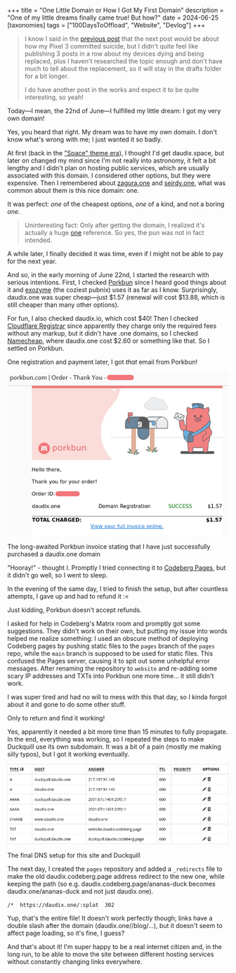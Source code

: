 +++
title = "One Little Domain or How I Got My First Domain"
description = "One of my little dreams finally came true! But how?"
date = 2024-06-25
[taxonomies]
tags = ["100DaysToOffload", "Website", "Devlog"]
+++

> I know I said in the [previous post](@/blog/not-that-latitude/index.md) that the next post would be about how my Pixel 3 committed suicide, but I didn't quite feel like publishing 3 posts in a row about my devices dying and being replaced, plus I haven't researched the topic enough and don't have much to tell about the replacement, so it will stay in the drafts folder for a bit longer.
>
> I do have another post in the works and expect it to be quite interesting, so yeah!

Today—I mean, the 22nd of June—I fulfilled my little dream: I got my very own domain!

Yes, you heard that right. My dream was to have my own domain. I don't know what's wrong with me; I just wanted it so badly.

At first (back in the ["Space" theme era](https://web.archive.org/web/20220920130408/https://daudix-ufo.github.io/)), I thought I'd get daudix.space, but later on changed my mind since I'm not really into astronomy, it felt a bit lengthy and I didn't plan on hosting public services, which are usually associated with this domain. I considered other options, but they were expensive. Then I remembered about [zagura.one](https://zagura.one) and [seirdy.one](https://seirdy.one), what was common about them is this nice domain: one.

It was perfect: *one* of the cheapest options, *one* of a kind, and not a boring *one*.

> Uninteresting fact: Only after getting the domain, I realized it's actually a huge [one](https://www.youtube.com/watch?v=EE4mslnibzQ) reference. So yes, the pun was not in fact intended.

A while later, I finally decided it was time, even if I might not be able to pay for the next year.

And so, in the early morning of June 22nd, I started the research with serious intentions. First, I checked [Porkbun](https://porkbun.com) since I heard good things about it and [exozyme](https://exozy.me) (the coziest pubnix) uses it as far as I know. Surprisingly, daudix.one was super cheap—just $1.57 (renewal will cost $13.88, which is still cheaper than many other options).

For fun, I also checked daudix.io, which cost $40! Then I checked [Cloudflare Registrar](https://www.cloudflare.com/learning/dns/what-is-cloudflare-registrar/) since apparently they charge only the required fees without any markup, but it didn't have .one domains, so I checked [Namecheap](https://www.namecheap.com/), where daudix.one cost $2.60 or something like that. So I settled on Porkbun.

One registration and payment later, I got *that* email from Porkbun!

![porkbun invoice](porkbun-invoice.png)
<figcaption>The long-awaited Porkbun invoice stating that I have just successfully purchased a daudix.one domain</figcaption>

"Hooray!" - thought I. Promptly I tried connecting it to [Codeberg Pages](https://codeberg.page), but it didn't go well, so I went to sleep.

In the evening of the same day, I tried to finish the setup, but after countless attempts, I gave up and had to refund it :<

Just kidding, Porkbun doesn't accept refunds.

I asked for help in Codeberg's Matrix room and promptly got some suggestions. They didn't work on their own, but putting my issue into words helped me realize something: I used an obscure method of deploying Codeberg pages by pushing static files to the `pages` branch of the `pages` repo, while the `main` branch is supposed to be used for static files. This confused the Pages server, causing it to spit out some unhelpful error messages. After renaming the repository to `website` and re-adding some scary IP addresses and TXTs into Porkbun one more time... it still didn't work.

I was super tired and had no will to mess with this that day, so I kinda forgot about it and gone to do some other stuff.

Only to return and find it working!

Yes, apparently it needed a bit more time than 15 minutes to fully propagate. In the end, everything was working, so I repeated the steps to make Duckquill use its own subdomain. It was a bit of a pain (mostly me making silly typos), but I got it working eventually.

![porkbun dns](porkbun-dns.png)
<figcaption>The final DNS setup for this site and Duckquill</figcaption>

The next day, I created the `pages` repository and added a `_redirects` file to make the old daudix.codeberg.page address redirect to the new one, while keeping the path (so e.g. daudix.codeberg.page/ananas-duck becomes daudix.one/ananas-duck and not just daudix.one).

```txt
/*  https://daudix.one/:splat  302
```

Yup, that's the entire file! It doesn't work perfectly though; links have a double slash after the domain (daudix.one//blog/...), but it doesn't seem to affect page loading, so it's fine, I guess?

And that's about it! I'm super happy to be a real internet citizen and, in the long run, to be able to move the site between different hosting services without constantly changing links everywhere.
